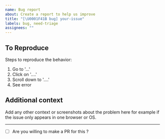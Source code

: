 ```yaml
---
name: Bug report
about: Create a report to help us improve
title: "[\U0001F41B bug] your-issue"
labels: bug, need-triage
assignees: ""
---
```


## To Reproduce
Steps to reproduce the behavior:

1. Go to '...'
2. Click on '....'
3. Scroll down to '....'
4. See error

## Additional context
Add any other context or screenshots about the problem here for example if the issue only appears in one browser or OS.

---
- [ ] Are you willing to make a PR for this ?
